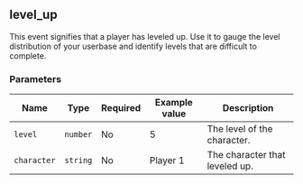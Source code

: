 <!-- order:11 -->
## level_up

This event signifies that a player has leveled up. Use it to gauge the level distribution of your userbase and identify levels that are difficult to complete.

### Parameters

| Name        | Type     | Required | Example value | Description                    |
| ----------- | -------- | -------- | ------------- | ------------------------------ |
| `level`     | `number` | No       | 5             | The level of the character.    |
| `character` | `string` | No       | Player 1      | The character that leveled up. |
